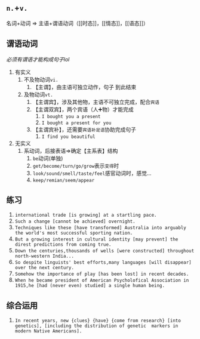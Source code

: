## `n.`+`v.`
名词+动词  => 主语+谓语动词（[[时态]]，[[情态]]，[[语态]]）

## 谓语动词
_必须有谓语才能构成句子lol_
1. 有实义
	1. 不及物动词`vi.`
		1. 【主谓】，由主语可独立动作，句子 到此结束
	2. 及物动词`vt.`
		1. 【主谓宾】，涉及其他物，主语不可独立完成，配合`宾语`
		2. 【主谓双宾】，两个宾语（人➕物）才能完成
			1. `I bought you a present`
			2. `I bought a present for you`
		3. 【主谓宾补】，还需要`宾语补足语`协助完成句子
			1. `I find you beautiful`
2. 无实义
	1. 系动词，后接表语=>确定【主系表】结构
		1. `be`动词(单独)
		2. `get/become/turn/go/grow`表示`变得`时
		3. `look/sound/smell/taste/feel`感官动词时，感觉...
		4. `keep/remian/seem/appear`

## 练习
1. `international trade [is growing] at a startling pace.`
2. `Such a change [cannot be achieved] overnight.`
3. `Techniques like these [have transformed] Australia into arguably the world's most successful sporting nation.`
4. `But a growing interest in cultural identity [may prevent] the direst predictions from coming true.`
5. `Down the centuries,thousands of wells [were constructed] throughout north-western India...`
6. `So despite linguists' best efforts,many languages [will disappear] over the next century.`
7. `Somehow the importance of play [has been lost] in recent decades.`
8. `When he became president of American Psycholofical Association in 1915,he [had (never even) studied] a single human being.`

## 综合运用
1. `In recent years, new {clues} {have} {come from research} [into genetics], [including the distribution of genetic  markers in modern Native Americans].`